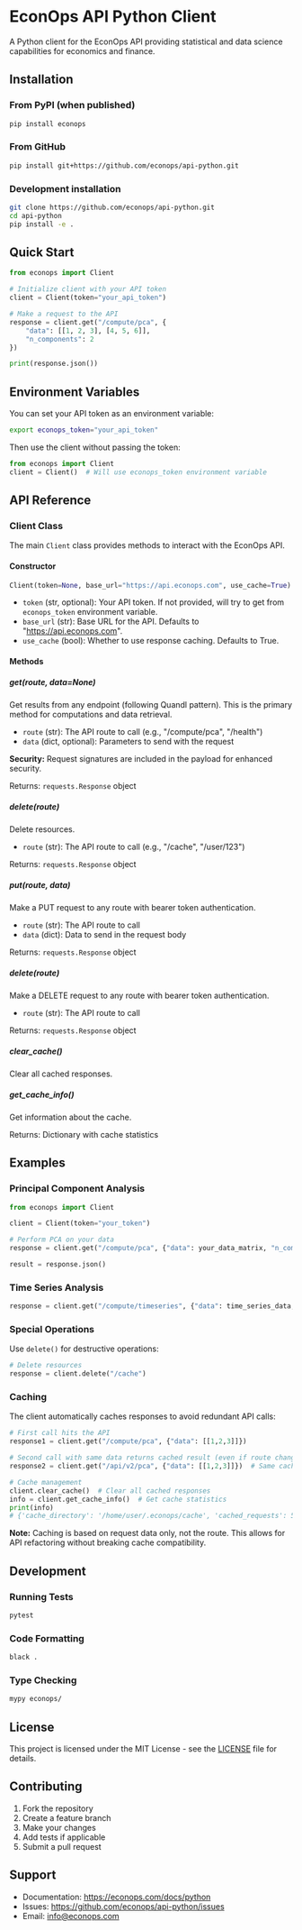# EconOps API Python Client

A Python client for the EconOps API providing statistical and data science capabilities for economics and finance.

## Installation

### From PyPI (when published)
```bash
pip install econops
```

### From GitHub
```bash
pip install git+https://github.com/econops/api-python.git
```

### Development installation
```bash
git clone https://github.com/econops/api-python.git
cd api-python
pip install -e .
```

## Quick Start

```python
from econops import Client

# Initialize client with your API token
client = Client(token="your_api_token")

# Make a request to the API
response = client.get("/compute/pca", {
    "data": [[1, 2, 3], [4, 5, 6]],
    "n_components": 2
})

print(response.json())
```

## Environment Variables

You can set your API token as an environment variable:

```bash
export econops_token="your_api_token"
```

Then use the client without passing the token:

```python
from econops import Client
client = Client()  # Will use econops_token environment variable
```

## API Reference

### Client Class

The main `Client` class provides methods to interact with the EconOps API.

#### Constructor

```python
Client(token=None, base_url="https://api.econops.com", use_cache=True)
```

- `token` (str, optional): Your API token. If not provided, will try to get from `econops_token` environment variable.
- `base_url` (str): Base URL for the API. Defaults to "https://api.econops.com".
- `use_cache` (bool): Whether to use response caching. Defaults to True.

#### Methods

##### get(route, data=None)

Get results from any endpoint (following Quandl pattern).
This is the primary method for computations and data retrieval.

- `route` (str): The API route to call (e.g., "/compute/pca", "/health")
- `data` (dict, optional): Parameters to send with the request

**Security:** Request signatures are included in the payload for enhanced security.

Returns: `requests.Response` object



##### delete(route)

Delete resources.

- `route` (str): The API route to call (e.g., "/cache", "/user/123")

Returns: `requests.Response` object

##### put(route, data)

Make a PUT request to any route with bearer token authentication.

- `route` (str): The API route to call
- `data` (dict): Data to send in the request body

Returns: `requests.Response` object

##### delete(route)

Make a DELETE request to any route with bearer token authentication.

- `route` (str): The API route to call

Returns: `requests.Response` object

##### clear_cache()

Clear all cached responses.

##### get_cache_info()

Get information about the cache.

Returns: Dictionary with cache statistics

## Examples

### Principal Component Analysis
```python
from econops import Client

client = Client(token="your_token")

# Perform PCA on your data
response = client.get("/compute/pca", {"data": your_data_matrix, "n_components": 3})

result = response.json()
```

### Time Series Analysis
```python
response = client.get("/compute/timeseries", {"data": time_series_data, "method": "arima"})
```

### Special Operations

Use `delete()` for destructive operations:

```python
# Delete resources
response = client.delete("/cache")
```

### Caching

The client automatically caches responses to avoid redundant API calls:

```python
# First call hits the API
response1 = client.get("/compute/pca", {"data": [[1,2,3]]})

# Second call with same data returns cached result (even if route changes)
response2 = client.get("/api/v2/pca", {"data": [[1,2,3]]})  # Same cache hit!

# Cache management
client.clear_cache()  # Clear all cached responses
info = client.get_cache_info()  # Get cache statistics
print(info)
# {'cache_directory': '/home/user/.econops/cache', 'cached_requests': 5, 'cache_size_bytes': 1024}
```

**Note:** Caching is based on request data only, not the route. This allows for API refactoring without breaking cache compatibility.

## Development

### Running Tests
```bash
pytest
```

### Code Formatting
```bash
black .
```

### Type Checking
```bash
mypy econops/
```

## License

This project is licensed under the MIT License - see the [LICENSE](LICENSE) file for details.

## Contributing

1. Fork the repository
2. Create a feature branch
3. Make your changes
4. Add tests if applicable
5. Submit a pull request

## Support

- Documentation: https://econops.com/docs/python
- Issues: https://github.com/econops/api-python/issues
- Email: info@econops.com
